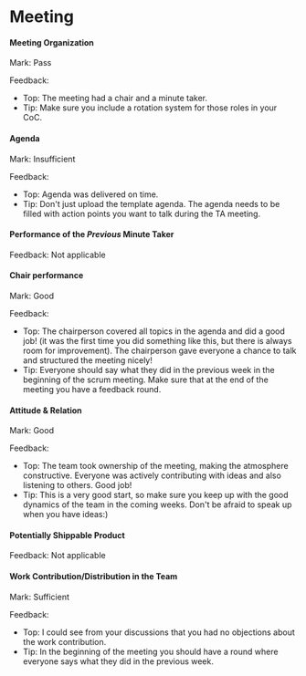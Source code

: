 # Meeting

#### Meeting Organization

Mark: Pass

Feedback: 
- Top: The meeting had a chair and a minute taker. 
- Tip: Make sure you include a rotation system for those roles in your CoC. 

#### Agenda 

Mark: Insufficient

Feedback: 
- Top: Agenda was delivered on time.
- Tip: Don't just upload the template agenda. The agenda needs to be filled with action points you want to talk during the TA meeting.

#### Performance of the *Previous* Minute Taker

Feedback: Not applicable

#### Chair performance

Mark: Good

Feedback: 
- Top: The chairperson covered all topics in the agenda and did a good job! (it was the first time you did something like this, but there is always room for improvement). The chairperson gave everyone a chance to talk and structured the meeting nicely!
- Tip: Everyone should say what they did in the previous week in the beginning of the scrum meeting. Make sure that at the end of the meeting you have a feedback round. 

#### Attitude & Relation

Mark: Good

Feedback: 
- Top: The team took ownership of the meeting, making the atmosphere constructive. Everyone was actively contributing with ideas and also listening to others. Good job!
- Tip: This is a very good start, so make sure you keep up with the good dynamics of the team in the coming weeks. Don't be afraid to speak up when you have ideas:)

#### Potentially Shippable Product

Feedback: Not applicable

#### Work Contribution/Distribution in the Team

Mark: Sufficient

Feedback: 
- Top: I could see from your discussions that you had no objections about the work contribution.
- Tip: In the beginning of the meeting you should have a round where everyone says what they did in the previous week.
